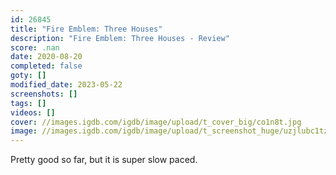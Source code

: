 ```yaml
---
id: 26845
title: "Fire Emblem: Three Houses"
description: "Fire Emblem: Three Houses - Review"
score: .nan
date: 2020-08-20
completed: false
goty: []
modified_date: 2023-05-22
screenshots: []
tags: []
videos: []
cover: //images.igdb.com/igdb/image/upload/t_cover_big/co1n8t.jpg
image: //images.igdb.com/igdb/image/upload/t_screenshot_huge/uzjlubc1tzcpvi1hx7ai.jpg
---
```

Pretty good so far, but it is super slow paced.